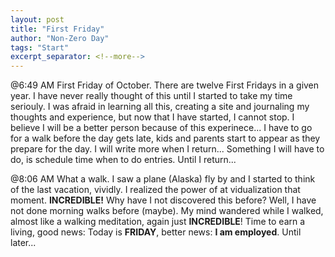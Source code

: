 ```yaml
---
layout: post
title: "First Friday"
author: "Non-Zero Day"
tags: "Start"
excerpt_separator: <!--more-->
---
```

@6:49 AM
First Friday of October. There are twelve First Fridays in a given year. I have never really thought of this until I started to take my time seriouly. I was afraid in learning all this, creating a site and journaling my thoughts and experience, but now that I have started, I cannot stop. I believe I will be a better person because of this experinece... I have to go for a walk before the day gets late, kids and parents start to appear as they prepare for the day.  I will write more when I return... Something I will have to do, is schedule time when to do entries. Until I return...

@8:06 AM
What a walk. I saw a plane (Alaska) fly by and I started to think of the last vacation, vividly. I realized the power of at vidualization that moment. <strong>INCREDIBLE!</strong> Why have I not discovered this before? Well, I have not done morning walks before (maybe). My mind wandered while I walked, almost like a walking meditation, again just <strong>INCREDIBLE</strong>! Time to earn a living, good news: Today is <strong>FRIDAY</strong>, better news: <strong>I am employed</strong>. Until later...
